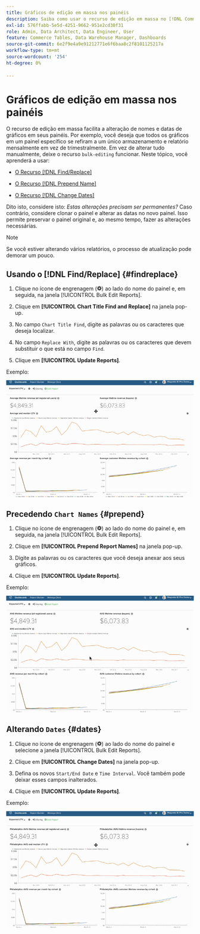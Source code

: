 ```yaml
---
title: Gráficos de edição em massa nos painéis
description: Saiba como usar o recurso de edição em massa no [!DNL Commerce Intelligence].
exl-id: 576ffabb-5e5d-4251-9662-951e2cd30f31
role: Admin, Data Architect, Data Engineer, User
feature: Commerce Tables, Data Warehouse Manager, Dashboards
source-git-commit: 6e2f9e4a9e91212771e6f6baa8c2f8101125217a
workflow-type: tm+mt
source-wordcount: '254'
ht-degree: 0%

---
```


# Gráficos de edição em massa nos painéis

O recurso de edição em massa facilita a alteração de nomes e datas de gráficos em seus painéis. Por exemplo, você deseja que todos os gráficos em um painel específico se refiram a um único armazenamento e relatório mensalmente em vez de trimestralmente. Em vez de alterar tudo manualmente, deixe o recurso `bulk-editing` funcionar. Neste tópico, você aprenderá a usar:

* [O Recurso  [!DNL Find/Replace] ](#findreplace)

* [O Recurso  [!DNL Prepend Name] ](#prepend)

* [O Recurso  [!DNL Change Dates] ](#dates)

Dito isto, considere isto: *Estas alterações precisam ser permanentes?* Caso contrário, considere clonar o painel e alterar as datas no novo painel. Isso permite preservar o painel original e, ao mesmo tempo, fazer as alterações necessárias.

>[!NOTE]
>
>Se você estiver alterando vários relatórios, o processo de atualização pode demorar um pouco.

## Usando o [!DNL Find/Replace] {#findreplace}

1. Clique no ícone de engrenagem (![](../../assets/gear-icon.png)) ao lado do nome do painel e, em seguida, na janela [!UICONTROL Bulk Edit Reports].

1. Clique em **[!UICONTROL Chart Title Find and Replace]** na janela pop-up.

1. No campo `Chart Title Find`, digite as palavras ou os caracteres que deseja localizar.

1. No campo `Replace With`, digite as palavras ou os caracteres que devem substituir o que está no campo `Find`.

1. Clique em **[!UICONTROL Update Reports]**.

Exemplo:

![edição em massa](../../assets/bulk_edit.gif)

## Precedendo `Chart Names` {#prepend}

1. Clique no ícone de engrenagem (![](../../assets/gear-icon.png)) ao lado do nome do painel e, em seguida, na janela [!UICONTROL Bulk Edit Reports].

1. Clique em **[!UICONTROL Prepend Report Names]** na janela pop-up.

1. Digite as palavras ou os caracteres que você deseja anexar aos seus gráficos.

1. Clique em **[!UICONTROL Update Reports]**.

Exemplo:

![anexar](../../assets/prepend.gif)

## Alterando `Dates` {#dates}

1. Clique no ícone de engrenagem (![](../../assets/gear-icon.png)) ao lado do nome do painel e selecione a janela [!UICONTROL Bulk Edit Reports].

1. Clique em **[!UICONTROL Change Dates]** na janela pop-up.

1. Defina os novos `Start/End Date` e `Time Interval`. Você também pode deixar esses campos inalterados.

1. Clique em **[!UICONTROL Update Reports]**.

Exemplo:

![alterando datas](../../assets/dates.gif)
